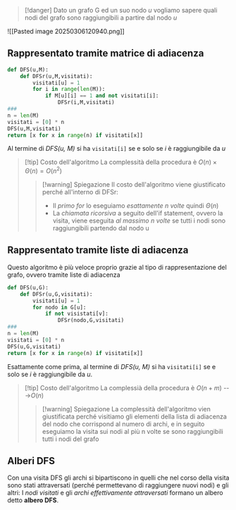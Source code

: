 >[!danger] Dato un grafo G ed un suo nodo *u* vogliamo sapere quali nodi del grafo sono raggiungibili a partire dal nodo *u*

![[Pasted image 20250306120940.png]]
## Rappresentato tramite matrice di adiacenza

```Python
def DFS(u,M):
	def DFSr(u,M,visitati):
		visitati[u] = 1
		for i in range(len(M)):
			if M[u][i] == 1 and not visitati[i]:
				DFSr(i,M,visitati)
###
n = len(M)
visitati = [0] * n
DFS(u,M,visitati)
return [x for x in range(n) if visitati[x]]
```
Al termine di *DFS(u, M)* si ha ```visitati[i]``` se e solo se *i* è raggiungibile da *u*
>[!tip] Costo dell'algoritmo
>La complessità della procedura è $O(n)\times\Theta(n) = O(n^2)$
>>[!warning]  Spiegazione
>>Il costo dell'algoritmo viene giustificato perché all'interno di DFSr:
>>- Il *primo for* lo eseguiamo *esattamente n volte* quindi $\Theta(n)$
>>- La *chiamata ricorsiva* a seguito dell'if statement, ovvero la visita, viene eseguita *al massimo n volte* se tutti i nodi sono raggiungibili partendo dal nodo u

## Rappresentato tramite liste di adiacenza
Questo algoritmo è più veloce proprio grazie al tipo di rappresentazione del grafo, ovvero tramite liste di adiacenza
```Python
def DFS(u,G):
	def DFSr(u,G,visitati):
		visitati[u] = 1
		for nodo in G[u]:
			if not visistati[v]:
				DFSr(nodo,G,visitati)
###
n = len(M)
visitati = [0] * n
DFS(u,G,visitati)
return [x for x in range(n) if visitati[x]]

```
Esattamente come prima, al termine di *DFS(u, M)*  si ha ```visitati[i]``` se e solo se *i* è raggiungibile da *u*. 
>[!tip] Costo dell'algoritmo
>La complessià della procedura è $O(n+m)$ --->$O(n)$
>>[!warning] Spiegazione
>>La complessità dell'algoritmo vien giustificata perché visitiamo gli elementi della lista di adiacenza del nodo che corrispond al numero di archi, e in seguito eseguiamo la visita sui nodi al più n volte se sono raggiungibili tutti i nodi del grafo

## Alberi DFS
Con una visita DFS gli archi si bipartiscono in quelli che nel corso della visita sono stati attraversati (perché permettevano di raggiungere nuovi nodi) e gli altri:
I *nodi visitati* e gli *archi effettivamente attraversati* formano un albero detto **albero DFS**.